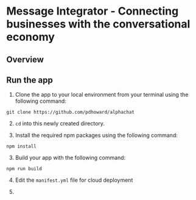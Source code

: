 

# Message Integrator - Connecting businesses with the conversational economy

## Overview


## Run the app

1. Clone the app to your local environment from your terminal using the following command:

  ```
  git clone https://github.com/pdhoward/alphachat
  ```

2. `cd` into this newly created directory.

5. Install the required npm packages using the following command:

  ```
  npm install
  ```

3. Build your app with the following command:

  ```
  npm run build
  ```

4. Edit the `manifest.yml` file for cloud deployment

5.
